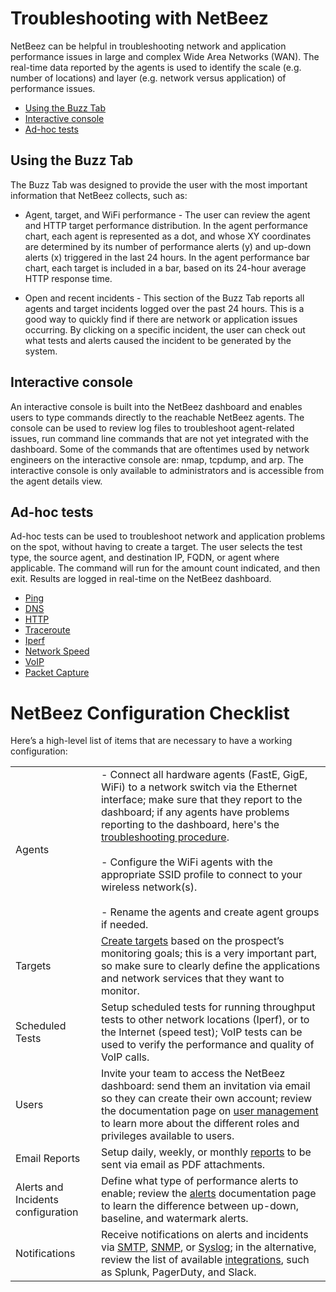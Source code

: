 # Troubleshooting with NetBeez

NetBeez can be helpful in troubleshooting network and application performance issues in large and complex Wide Area Networks (WAN). The real-time data reported by the agents is used to identify the scale (e.g. number of locations) and layer (e.g. network versus application) of performance issues.

- [Using the Buzz Tab](#using-the-buzz-tab)
- [Interactive console](#interactive-console)
- [Ad-hoc tests](#ad-hoc-tests)

## Using the Buzz Tab

The Buzz Tab was designed to provide the user with the most important information that NetBeez collects, such as:

- Agent, target, and WiFi performance - The user can review the agent and HTTP target performance distribution. In the agent performance chart, each agent is represented as a dot, and whose XY coordinates are determined by its number of performance alerts (y) and up-down alerts (x) triggered in the last 24 hours. In the agent performance bar chart, each target is included in a bar, based on its 24-hour average HTTP response time.
    
- Open and recent incidents - This section of the Buzz Tab reports all agents and target incidents logged over the past 24 hours. This is a good way to quickly find if there are network or application issues occurring. By clicking on a specific incident, the user can check out what tests and alerts caused the incident to be generated by the system. 
    
## Interactive console

An interactive console is built into the NetBeez dashboard and enables users to type commands directly to the reachable NetBeez agents. The console can be used to review log files to troubleshoot agent-related issues, run command line commands that are not yet integrated with the dashboard. Some of the commands that are oftentimes used by network engineers on the interactive console are: nmap, tcpdump, and arp. The interactive console is only available to administrators and is accessible from the agent details view.

## Ad-hoc tests

Ad-hoc tests can be used to troubleshoot network and application problems on the spot, without having to create a target. The user selects the test type, the source agent, and destination IP, FQDN, or agent where applicable. The command will run for the amount count indicated, and then exit. Results are logged in real-time on the NetBeez dashboard.

- [Ping](https://netbeez.zendesk.com/hc/en-us/articles/201249427-Ping)
- [DNS](https://netbeez.zendesk.com/hc/en-us/articles/201249437-DNS)
- [HTTP](https://netbeez.zendesk.com/hc/en-us/articles/201829778-HTTP)
- [Traceroute](https://netbeez.zendesk.com/hc/en-us/articles/201249616-Traceroute)
- [Iperf](https://netbeez.zendesk.com/hc/en-us/articles/201614383-Iperf)
- [Network Speed](https://netbeez.zendesk.com/hc/en-us/articles/210072726-Network-Speed)
- [VoIP](https://netbeez.zendesk.com/hc/en-us/articles/210073106-VoIP)
- [Packet Capture](https://netbeez.zendesk.com/hc/en-us/articles/4403093058445-Packet-Capture)

# NetBeez Configuration Checklist

Here’s a high-level list of items that are necessary to have a working configuration:

|   |   |
|---|---|
|Agents|- Connect all hardware agents (FastE, GigE, WiFi) to a network switch via the Ethernet interface; make sure that they report to the dashboard; if any agents have problems reporting to the dashboard, here's the [troubleshooting procedure](https://netbeez.zendesk.com/hc/en-us/articles/200701749-Agent-doesn-t-connect-to-the-dashboard).<br>    <br>- Configure the WiFi agents with the appropriate SSID profile to connect to your wireless network(s).<br>    <br>- Rename the agents and create agent groups if needed.|
|Targets|[Create targets](https://netbeez.zendesk.com/hc/en-us/articles/202174985-Add-Edit-Target) based on the prospect’s monitoring goals; this is a very important part, so make sure to clearly define the applications and network services that they want to monitor.|
|Scheduled Tests|Setup scheduled tests for running throughput tests to other network locations (Iperf), or to the Internet (speed test); VoIP tests can be used to verify the performance and quality of VoIP calls.|
|Users|Invite your team to access the NetBeez dashboard: send them an invitation via email so they can create their own account; review the documentation page on [user management](https://netbeez.zendesk.com/hc/en-us/articles/201639836-Settings-User-Management) to learn more about the different roles and privileges available to users.|
|Email Reports|Setup daily, weekly, or monthly [reports](https://netbeez.zendesk.com/hc/en-us/articles/115003321083-Reports) to be sent via email as PDF attachments.|
|Alerts and Incidents configuration|Define what type of performance alerts to enable; review the [alerts](https://netbeez.zendesk.com/hc/en-us/articles/201580529-Alerts-Configuration) documentation page to learn the difference between up-down, baseline, and watermark alerts.|
|Notifications|Receive notifications on alerts and incidents via [SMTP](https://netbeez.zendesk.com/hc/en-us/articles/201249487-Configure-SMTP-Alert-Notifications), [SNMP](https://netbeez.zendesk.com/hc/en-us/articles/201250166-Configure-SNMP-Alert-Notifications), or [Syslog](https://netbeez.zendesk.com/hc/en-us/articles/209923603-Configure-Syslog-Alert-Notifications); in the alternative, review the list of available [integrations](https://netbeez.zendesk.com/hc/en-us/articles/208368406-Settings-Integrations), such as Splunk, PagerDuty, and Slack.|
